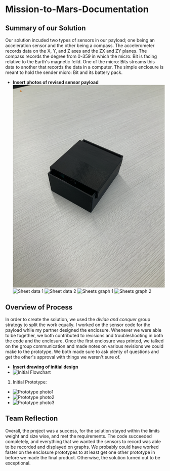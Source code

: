 # Mission-to-Mars-Documentation
## Summary of our Solution
Our solution incuded two types of sensors in our payload; one being an acceleration sensor and the other being a compass. The accelerometer records data on the X, Y, and Z axes and the ZX and ZY planes. The compass records the degree from 0-359 in which the micro: Bit is facing relative to the Earth's magnetic feild. One of the micro: Bits streams this data to another that records the data in a computer. The simple enclosure is meant to hold the sender micro: Bit and its battery pack.
* **Insert photos of revised sensor payload**
![Sensor Payload](finalexample.jpg)
![Sheet data 1]()
![Sheet data 2]()
![Sheets graph 1]()
![Sheets graph 2]()
## Overview of Process
In order to create the solution, we used the *divide and conquer* group strategy to split the work equally. I worked on the sensor code for the payload while my partner designed the enclosure. Whenever we were able to be together, we both contributed to revisions and troubleshooting in both the code and the enclosure. Once the first enclosure was printed, we talked on the group communication and made notes on various revisions we could make to the prototype. We both made sure to ask plenty of questions and get the other's approval with things we weren't sure of.
* **Insert drawing of initial design**
* ![Initial Flowchart]()
1. Initial Prototype:
* ![Prototype photo1]()
* ![Prototype photo2]()
* ![Prototype photo3]()
## Team Reflection
Overall, the project was a success, for the solution stayed within the limits weight and size wise, and met the requirements. The code succeeded completely, and everything that we wanted the sensors to record was able to be recorded and displayed on graphs. We probably could have worked faster on the enclosure prototypes to at least get one other prototype in before we made the final product. Otherwise, the solution turned out to be exceptional.
